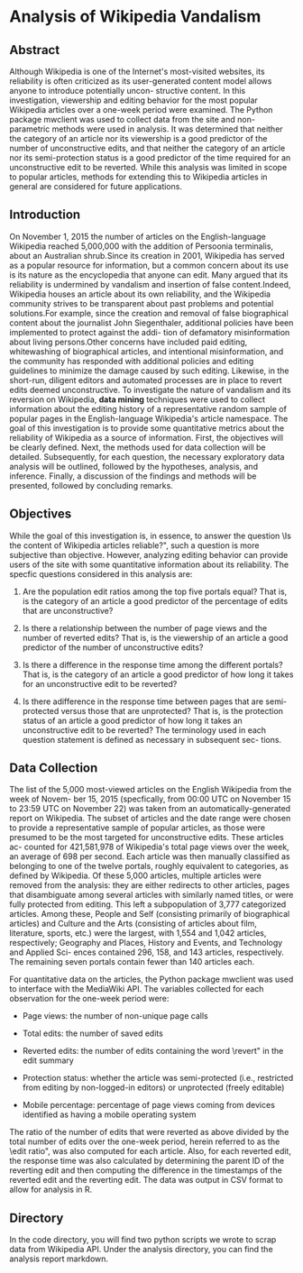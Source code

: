 # Analysis of Wikipedia Vandalism 

## Abstract
Although Wikipedia is one of the Internet's most-visited websites, its reliability is often
criticized as its user-generated content model allows anyone to introduce potentially uncon-
structive content. In this investigation, viewership and editing behavior for the most popular
Wikipedia articles over a one-week period were examined. The Python package mwclient
was used to collect data from the site and non-parametric methods were used in analysis. It
was determined that neither the category of an article nor its viewership is a good predictor
of the number of unconstructive edits, and that neither the category of an article nor its
semi-protection status is a good predictor of the time required for an unconstructive edit
to be reverted. While this analysis was limited in scope to popular articles, methods for
extending this to Wikipedia articles in general are considered for future applications.

## Introduction
On November 1, 2015 the number of articles on the English-language Wikipedia reached
5,000,000 with the addition of Persoonia terminalis, about an Australian shrub.Since its
creation in 2001, Wikipedia has served as a popular resource for information, but a common concern 
about its use is its nature as the encyclopedia that anyone can
edit. Many argued that its reliability is undermined by vandalism and insertion of false
content.Indeed, Wikipedia houses an article about its own reliability, and the Wikipedia
community strives to be transparent about past problems and potential solutions.For
example, since the creation and removal of false biographical content about the journalist
John Siegenthaler, additional policies have been implemented to protect against the addi-
tion of defamatory misinformation about living persons.Other concerns have included
paid editing, whitewashing of biographical articles, and intentional misinformation, and the
community has responded with additional policies and editing guidelines to minimize the
damage caused by such editing. Likewise, in the short-run, diligent editors and automated
processes are in place to revert edits deemed unconstructive.
To investigate the nature of vandalism and its reversion on Wikipedia, **data mining**
techniques were used to collect information about the editing history of a representative
random sample of popular pages in the English-language Wikipedia's article namespace.
The goal of this investigation is to provide some quantitative metrics about the reliability
of Wikipedia as a source of information. First, the objectives will be clearly defined. Next,
the methods used for data collection will be detailed. Subsequently, for each question, the
necessary exploratory data analysis will be outlined, followed by the hypotheses, analysis,
and inference. Finally, a discussion of the findings and methods will be presented, followed
by concluding remarks.

## Objectives
While the goal of this investigation is, in essence, to answer the question \Is the content of
Wikipedia articles reliable?", such a question is more subjective than objective. However,
analyzing editing behavior can provide users of the site with some quantitative information
about its reliability. The specfic questions considered in this analysis are:

1. Are the population edit ratios among the top five portals equal? That is, is the category
of an article a good predictor of the percentage of edits that are unconstructive?

2. Is there a relationship between the number of page views and the number of reverted edits?
That is, is the viewership of an article a good predictor of the number of unconstructive
edits?

3. Is there a difference in the response time among the different portals? That is, is the
category of an article a good predictor of how long it takes for an unconstructive edit to
be reverted?

4. Is there adifference in the response time between pages that are semi-protected versus
those that are unprotected? That is, is the protection status of an article a good predictor
of how long it takes an unconstructive edit to be reverted?
The terminology used in each question statement is defined as necessary in subsequent sec-
tions.

## Data Collection

The list of the 5,000 most-viewed articles on the English Wikipedia from the week of Novem-
ber 15, 2015 (specfically, from 00:00 UTC on November 15 to 23:59 UTC on November 22)
was taken from an automatically-generated report on Wikipedia. The subset of articles
and the date range were chosen to provide a representative sample of popular articles, as
those were presumed to be the most targeted for unconstructive edits. These articles ac-
counted for 421,581,978 of Wikipedia's total page views over the week, an average of 698 per
second. Each article was then manually classified as belonging to one of the twelve portals,
roughly equivalent to categories, as defined by Wikipedia. Of these 5,000 articles, multiple
articles were removed from the analysis: they are either redirects to other articles, pages
that disambiguate among several articles with similarly named titles, or were fully protected
from editing. This left a subpopulation of 3,777 categorized articles. Among these, People
and Self (consisting primarily of biographical articles) and Culture and the Arts (consisting
of articles about film, literature, sports, etc.) were the largest, with 1,554 and 1,042 articles,
respectively; Geography and Places, History and Events, and Technology and Applied Sci-
ences contained 296, 158, and 143 articles, respectively. The remaining seven portals contain
fewer than 140 articles each.

For quantitative data on the articles, the Python package mwclient was used to interface
with the MediaWiki API. The variables collected for each observation for the one-week
period were:

- Page views: the number of non-unique page calls
- Total edits: the number of saved edits
- Reverted edits: the number of edits containing the word \revert" in the edit summary
- Protection status: whether the article was semi-protected (i.e., restricted from editing
by non-logged-in editors) or unprotected (freely editable)

- Mobile percentage: percentage of page views coming from devices identified as having
a mobile operating system

The ratio of the number of edits that were reverted as above divided by the total number
of edits over the one-week period, herein referred to as the \edit ratio", was also computed
for each article. Also, for each reverted edit, the response time was also calculated by
determining the parent ID of the reverting edit and then computing the difference in the
timestamps of the reverted edit and the reverting edit. The data was output in CSV format
to allow for analysis in R.

## Directory
In the code directory, you will find two python scripts we wrote to scrap data from Wikipedia API. Under the analysis directory, you can find the analysis report markdown. 
